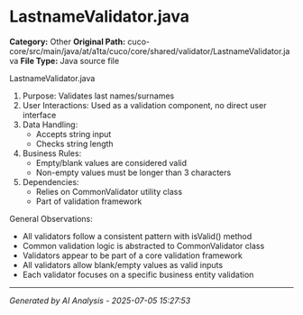 # LastnameValidator.java

**Category:** Other
**Original Path:** cuco-core/src/main/java/at/a1ta/cuco/core/shared/validator/LastnameValidator.java
**File Type:** Java source file

LastnameValidator.java
1. Purpose: Validates last names/surnames
2. User Interactions: Used as a validation component, no direct user interface
3. Data Handling:
   - Accepts string input
   - Checks string length
4. Business Rules:
   - Empty/blank values are considered valid
   - Non-empty values must be longer than 3 characters
5. Dependencies:
   - Relies on CommonValidator utility class
   - Part of validation framework

General Observations:
- All validators follow a consistent pattern with isValid() method
- Common validation logic is abstracted to CommonValidator class
- Validators appear to be part of a core validation framework
- All validators allow blank/empty values as valid inputs
- Each validator focuses on a specific business entity validation

---
*Generated by AI Analysis - 2025-07-05 15:27:53*
